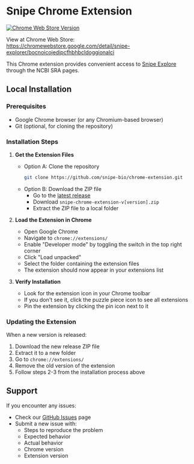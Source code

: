 # Snipe Chrome Extension
<a href="https://chromewebstore.google.com/detail/snipe-explorer/bocnoicojedipcfhbhbcldoggionalci" target="_blank"><img alt="Chrome Web Store Version" src="https://img.shields.io/chrome-web-store/v/bocnoicojedipcfhbhbcldoggionalci?label=Snipe%20Explorer%20Chrome%20Extension"></a>


View at Chrome Web Store: https://chromewebstore.google.com/detail/snipe-explorer/bocnoicojedipcfhbhbcldoggionalci

This Chrome extension provides convenient access to [Snipe Explore](https://snipe-bio.github.io/explore/) through the NCBI SRA pages.

## Local Installation

### Prerequisites
- Google Chrome browser (or any Chromium-based browser)
- Git (optional, for cloning the repository)

### Installation Steps

1. **Get the Extension Files**
   - Option A: Clone the repository
     ```bash
     git clone https://github.com/snipe-bio/chrome-extension.git
     ```
   - Option B: Download the ZIP file
     - Go to the [latest release](https://github.com/snipe-bio/chrome-extension/releases/latest)
     - Download `snipe-chrome-extension-v[version].zip`
     - Extract the ZIP file to a local folder

2. **Load the Extension in Chrome**
   - Open Google Chrome
   - Navigate to `chrome://extensions/`
   - Enable "Developer mode" by toggling the switch in the top right corner
   - Click "Load unpacked"
   - Select the folder containing the extension files
   - The extension should now appear in your extensions list

3. **Verify Installation**
   - Look for the extension icon in your Chrome toolbar
   - If you don't see it, click the puzzle piece icon to see all extensions
   - Pin the extension by clicking the pin icon next to it

### Updating the Extension

When a new version is released:
1. Download the new release ZIP file
2. Extract it to a new folder
3. Go to `chrome://extensions/`
4. Remove the old version of the extension
5. Follow steps 2-3 from the installation process above


## Support

If you encounter any issues:
- Check our [GitHub Issues](https://github.com/snipe-bio/chrome-extension/issues) page
- Submit a new issue with:
  - Steps to reproduce the problem
  - Expected behavior
  - Actual behavior
  - Chrome version
  - Extension version


